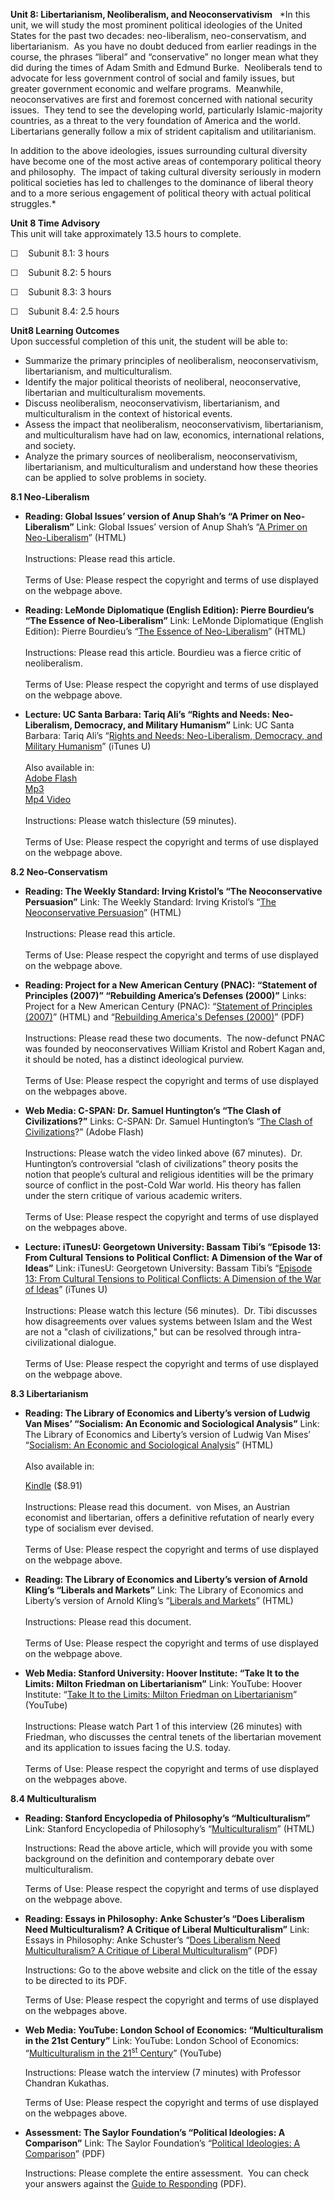 **Unit 8: Libertarianism, Neoliberalism, and Neoconservativism** <span
id="8"></span> 
*In this unit, we will study the most prominent political ideologies of
the United States for the past two decades: neo-liberalism,
neo-conservatism, and libertarianism.  As you have no doubt deduced from
earlier readings in the course, the phrases “liberal” and “conservative”
no longer mean what they did during the times of Adam Smith and Edmund
Burke.  Neoliberals tend to advocate for less government control of
social and family issues, but greater government economic and welfare
programs.  Meanwhile, neoconservatives are first and foremost concerned
with national security issues.  They tend to see the developing world,
particularly Islamic-majority countries, as a threat to the very
foundation of America and the world.  Libertarians generally follow a
mix of strident capitalism and utilitarianism.  
  
 In addition to the above ideologies, issues surrounding cultural
diversity have become one of the most active areas of contemporary
political theory and philosophy.  The impact of taking cultural
diversity seriously in modern political societies has led to challenges
to the dominance of liberal theory and to a more serious engagement of
political theory with actual political struggles.*

**Unit 8 Time Advisory**  
This unit will take approximately 13.5 hours to complete.

☐    Subunit 8.1: 3 hours

☐    Subunit 8.2: 5 hours

☐    Subunit 8.3: 3 hours

☐    Subunit 8.4: 2.5 hours

**Unit8 Learning Outcomes**  
Upon successful completion of this unit, the student will be able to:

-   Summarize the primary principles of neoliberalism,
    neoconservativism, libertarianism, and multiculturalism.
-   Identify the major political theorists of neoliberal,
    neoconservative, libertarian and multiculturalism movements.
-   Discuss neoliberalism, neoconservativism, libertarianism, and
    multiculturalism in the context of historical events.
-   Assess the impact that neoliberalism, neoconservativism,
    libertarianism, and multiculturalism have had on law, economics,
    international relations, and society.
-   Analyze the primary sources of neoliberalism, neoconservativism,
    libertarianism, and multiculturalism and understand how these
    theories can be applied to solve problems in society.

**8.1 Neo-Liberalism** <span id="8.1"></span> 
-   **Reading: Global Issues’ version of Anup Shah’s “A Primer on
    Neo-Liberalism”**
    Link: Global Issues’ version of Anup Shah’s “[A Primer on
    Neo-Liberalism](http://www.globalissues.org/article/39/a-primer-on-neoliberalism)”
    (HTML)  
        
     Instructions: Please read this article.   
        
     Terms of Use: Please respect the copyright and terms of use
    displayed on the webpage above.

-   **Reading: LeMonde Diplomatique (English Edition): Pierre Bourdieu’s
    “The Essence of Neo-Liberalism”**
    Link: LeMonde Diplomatique (English Edition): Pierre Bourdieu’s
    “[The Essence of
    Neo-Liberalism](http://mondediplo.com/1998/12/08bourdieu)” (HTML)  
        
     Instructions: Please read this article. Bourdieu was a fierce
    critic of neoliberalism.  
        
     Terms of Use: Please respect the copyright and terms of use
    displayed on the webpage above.  

-   **Lecture: UC Santa Barbara: Tariq Ali’s “Rights and Needs:
    Neo-Liberalism, Democracy, and Military Humanism”**
    Link: UC Santa Barbara: Tariq Ali’s “[Rights and Needs:
    Neo-Liberalism, Democracy, and Military
    Humanism](http://itunes.apple.com/us/itunes-u/voices-video/id382089713)”
    (iTunes U)  
        
     Also available in:  
     [Adobe
    Flash](http://www.uctv.tv/search-details.aspx?showID=12622)  
     [Mp3](http://podcast.uctv.tv/mp3/12622.mp3)  
     [Mp4 Video](http://podcast.uctv.tv/vod/12622.mp4)  
         
     Instructions: Please watch thislecture (59 minutes).  
        
     Terms of Use: Please respect the copyright and terms of use
    displayed on the webpage above.

**8.2 Neo-Conservatism** <span id="8.2"></span> 
-   **Reading: The Weekly Standard: Irving Kristol’s “The
    Neoconservative Persuasion”**
    Link: The Weekly Standard: Irving Kristol’s “[The Neoconservative
    Persuasion](http://www.weeklystandard.com/Content/Public/Articles/000/000/003/000tzmlw.asp)”
    (HTML)  
        
     Instructions: Please read this article.   
        
     Terms of Use: Please respect the copyright and terms of use
    displayed on the webpage above.

-   **Reading: Project for a New American Century (PNAC): “Statement of
    Principles (2007)” “Rebuilding America’s Defenses (2000)”**
    Links: Project for a New American Century (PNAC): “[Statement of
    Principles
    (2007)](http://www.newamericancentury.org/statementofprinciples.htm)”
    (HTML) and “[Rebuilding America's Defenses
    (2000)](http://www.newamericancentury.org/RebuildingAmericasDefenses.pdf)”
    (PDF)  
        
     Instructions: Please read these two documents.  The now-defunct
    PNAC was founded by neoconservatives William Kristol and Robert
    Kagan and, it should be noted, has a distinct ideological purview.  
        
     Terms of Use: Please respect the copyright and terms of use
    displayed on the webpages above.

-   **Web Media: C-SPAN: Dr. Samuel Huntington’s “The Clash of
    Civilizations?”**
    Links: C-SPAN: Dr. Samuel Huntington’s “[The Clash of
    Civilizations](http://www.c-spanvideo.org/program/Clash)?” (Adobe
    Flash)  
        
     Instructions: Please watch the video linked above (67 minutes). 
    Dr. Huntington’s controversial “clash of civilizations” theory
    posits the notion that people’s cultural and religious identities
    will be the primary source of conflict in the post-Cold War world.
    His theory has fallen under the stern critique of various academic
    writers.  
        
     Terms of Use: Please respect the copyright and terms of use
    displayed on the webpages above.

-   **Lecture: iTunesU: Georgetown University: Bassam Tibi’s “Episode
    13: From Cultural Tensions to Political Conflict: A Dimension of the
    War of Ideas”**
    Link: iTunesU: Georgetown University: Bassam Tibi’s “[Episode 13:
    From Cultural Tensions to Political Conflicts: A Dimension of the
    War of
    Ideas](http://deimos3.apple.com/WebObjects/Core.woa/Browse/georgetown.edu.5487615852?i=1907281861)”
    (iTunes U)  
        
     Instructions: Please watch this lecture (56 minutes).  Dr. Tibi
    discusses how disagreements over values systems between Islam and
    the West are not a "clash of civilizations," but can be resolved
    through intra-civilizational dialogue.  
        
     Terms of Use: Please respect the copyright and terms of use
    displayed on the webpage above.

**8.3 Libertarianism** <span id="8.3"></span> 
-   **Reading: The Library of Economics and Liberty’s version of Ludwig
    Van Mises’ “Socialism: An Economic and Sociological Analysis”**
    Link: The Library of Economics and Liberty’s version of Ludwig Van
    Mises’ “[Socialism: An Economic and Sociological
    Analysis](http://www.econlib.org/library/Mises/msS.html)” (HTML)  
        
     Also available in:  

    [Kindle](http://www.amazon.com/Socialism-Economic-Sociological-Analysis-ebook/dp/B003E7F2PO/ref=sr_1_1?ie=UTF8&m=AG56TWVU5XWC2&s=digital-text&qid=1299170808&sr=1-1)
    ($8.91)  
        
     Instructions: Please read this document.  von Mises, an Austrian
    economist and libertarian, offers a definitive refutation of nearly
    every type of socialism ever devised.  
        
     Terms of Use: Please respect the copyright and terms of use
    displayed on the webpage above.

-   **Reading: The Library of Economics and Liberty’s version of Arnold
    Kling’s “Liberals and Markets”**
    Link: The Library of Economics and Liberty’s version of Arnold
    Kling’s “[Liberals and
    Markets](http://econlog.econlib.org/archives/2010/03/liberals_and_ma.html)”
    (HTML)  
        
     Instructions: Please read this document.   
        
     Terms of Use: Please respect the copyright and terms of use
    displayed on the webpage above.  

-   **Web Media: Stanford University: Hoover Institute: “Take It to the
    Limits: Milton Friedman on Libertarianism”**
    Link: YouTube: Hoover Institute: “[Take It to the Limits: Milton
    Friedman on
    Libertarianism](http://www.youtube.com/watch?v=JSumJxQ5oy4&feature=player_embedded)”
    (YouTube)  
        
     Instructions: Please watch Part 1 of this interview (26 minutes)
    with Friedman, who discusses the central tenets of the libertarian
    movement and its application to issues facing the U.S. today.  
        
     Terms of Use: Please respect the copyright and terms of use
    displayed on the webpages above.

**8.4 Multiculturalism** <span id="8.4"></span> 
-   **Reading: Stanford Encyclopedia of Philosophy’s
    “Multiculturalism”**
    Link: Stanford Encyclopedia of Philosophy’s
    “[Multiculturalism](http://plato.stanford.edu/entries/multiculturalism/)”
    (HTML)  
      
     Instructions: Read the above article, which will provide you with
    some background on the definition and contemporary debate over
    multiculturalism.  
      
     Terms of Use: Please respect the copyright and terms of use
    displayed on the webpage above.

-   **Reading: Essays in Philosophy: Anke Schuster’s “Does Liberalism
    Need Multiculturalism? A Critique of Liberal Multiculturalism”**
    Link: Essays in Philosophy: Anke Schuster’s “[Does Liberalism Need
    Multiculturalism? A Critique of Liberal
    Multiculturalism](http://commons.pacificu.edu/eip/vol7/iss1/15/)”
    (PDF)  
      
     Instructions: Go to the above website and click on the title of the
    essay to be directed to its PDF.  
      
     Terms of Use: Please respect the copyright and terms of use
    displayed on the webpages above.

-   **Web Media: YouTube: London School of Economics: “Multiculturalism
    in the 21st Century”**
    Link: YouTube: London School of Economics: “[Multiculturalism in the
    21<sup>st</sup>
    Century](http://www.youtube.com/watch?v=YNyWdN4dtQc)” (YouTube)  
      
     Instructions: Please watch the interview (7 minutes) with Professor
    Chandran Kukathas.  
      
     Terms of Use: Please respect the copyright and terms of use
    displayed on the webpages above.

-   **Assessment: The Saylor Foundation’s “Political Ideologies: A
    Comparison”**
    Link: The Saylor Foundation’s “[Political Ideologies: A
    Comparison](https://resources.saylor.org/wwwresources/archived/site/wp-content/uploads/2012/08/POLSC302.Political-Ideologies-A-Comparison-Assessment.FINAL_.pdf)”
    (PDF)  
      
     Instructions: Please complete the entire assessment.  You can check
    your answers against the [Guide to
    Responding](https://resources.saylor.org/wwwresources/archived/site/wp-content/uploads/2012/01/POLSC302.Political-Ideologies-A-Comparison.Answer-Key.FINAL_.pdf)
    (PDF).


